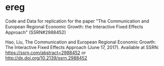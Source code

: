 # ereg
Code and Data for replication for the paper "The Communication and European Regional Economic Growth: the Interactive Fixed Eﬀects Approach" (SSRN#2988452)

Hao, Liu, The Communication and European Regional Economic Growth: The Interactive Fixed Effects Approach (June 17, 2017). Available at SSRN: https://ssrn.com/abstract=2988452 or http://dx.doi.org/10.2139/ssrn.2988452 
